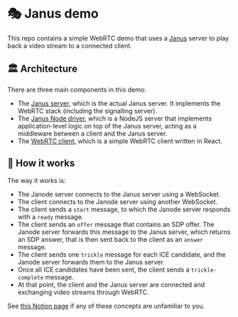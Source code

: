 # 🎭 Janus demo

This repo contains a simple WebRTC demo that uses a [Janus](https://github.com/meetecho/janus-gateway) server to play back a video stream to a connected client.

## 🏛️ Architecture

There are three main components in this demo:

- The [Janus server](janus/), which is the actual Janus server. It implements the WebRTC stack (including the signalling server).
- The [Janus Node driver](janus-node-driver/), which is a NodeJS server that implements application-level logic on top of the Janus server, acting as a middleware between a client and the Janus server.
- The [WebRTC client](client/), which is a simple WebRTC client written in React.

## 🤔 How it works

The way it works is:

- The Janode server connects to the Janus server using a WebSocket.
- The client connects to the Janode server using another WebSocket.
- The client sends a `start` message, to which the Janode server responds with a `ready` message.
- The client sends an `offer` message that contains an SDP offer. The Janode server forwards this message to the Janus server, which returns an SDP answer, that is then sent back to the client as an `answer` message.
- The client sends one `trickle` message for each ICE candidate, and the Janode server forwards them to the Janus server.
- Once all ICE candidates have been sent, the client sends a `trickle-complete` message.
- At that point, the client and the Janus server are connected and exchanging video streams through WebRTC.

See [this Notion page](https://www.notion.so/bendingspoons/WebRTC-07cb99c4a579450dbe441db77ac434b4?pvs=4) if any of these concepts are unfamiliar to you.